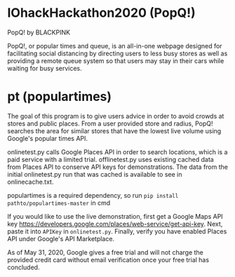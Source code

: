 # IOhackHackathon2020 (PopQ!)
  PopQ! by BLACKPINK

  PopQ!, or popular times and queue, is an all-in-one webpage designed for facilitating social distancing by directing users to less busy stores as well as providing a remote queue system so that users may stay in their cars while waiting for busy services.

# pt (populartimes)
  The goal of this program is to give users advice in order to avoid crowds at stores and public places. 
  From a user provided store and radius, PopQ! searches the area for similar stores that have the lowest live volume using Google's    popular times API. 
  
  onlinetest.py calls Google Places API in order to search locations, which is a paid service with a limited trial. 
  offlinetest.py uses existing cached data from Places API to conserve API keys for demonstrations. The data from the initial onlinetest.py run that was cached is available to see in onlinecache.txt.
  
  populartimes is a required dependency, so run `pip install pathto/populartimes-master` in cmd
  
  If you would like to use the live demonstration, first get a Google Maps API key https://developers.google.com/places/web-service/get-api-key. Next, paste it into `APIKey` in `onlinetest.py`. Finally, verify you have enabled Places API under Google's API Marketplace. 
  
  As of May 31, 2020, Google gives a free trial and will not charge the provided credit card without email verification once your free trial has concluded. 
 
